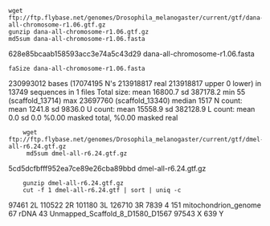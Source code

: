     wget ftp://ftp.flybase.net/genomes/Drosophila_melanogaster/current/gtf/dana-all-chromosome-r1.06.gtf.gz
    gunzip dana-all-chromosome-r1.06.gtf.gz
    md5sum dana-all-chromosome-r1.06.fasta 
628e85bcaab158593acc3e74a5c43d29  dana-all-chromosome-r1.06.fasta
    
    faSize dana-all-chromosome-r1.06.fasta 
230993012 bases (17074195 N's 213918817 real 213918817 upper 0 lower) in 13749 sequences in 1 files
Total size: mean 16800.7 sd 387178.2 min 55 (scaffold_13714) max 23697760 (scaffold_13340) median 1517
N count: mean 1241.8 sd 9836.0
U count: mean 15558.9 sd 382128.9
L count: mean 0.0 sd 0.0
%0.00 masked total, %0.00 masked real

        wget ftp://ftp.flybase.net/genomes/Drosophila_melanogaster/current/gtf/dmel-all-r6.24.gtf.gz
         md5sum dmel-all-r6.24.gtf.gz
5cd5dcfbfff952ea7ce89e26cba89bbd  dmel-all-r6.24.gtf.gz
        
        gunzip dmel-all-r6.24.gtf.gz
        cut -f 1 dmel-all-r6.24.gtf | sort | uniq -c
  97461 2L
 110522 2R
 101180 3L
 126710 3R
   7839 4
    151 mitochondrion_genome
     67 rDNA
     43 Unmapped_Scaffold_8_D1580_D1567
  97543 X
    639 Y
